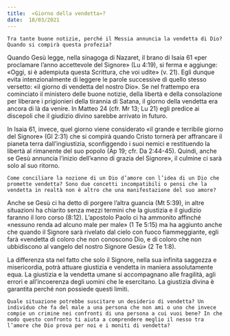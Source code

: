 ```yaml
---
title:  «Giorno della vendetta»?
date:  18/03/2021
---
```


`Tra tante buone notizie, perché il Messia annuncia la vendetta di Dio? Quando si compirà questa profezia?`

Quando Gesù legge, nella sinagoga di Nazaret, il brano di Isaia 61 «per proclamare l’anno accettevole del Signore» (Lu 4:19), si ferma e aggiunge: «Oggi, si è adempiuta questa Scrittura, che voi udite» (v. 21). Egli dunque evita intenzionalmente di leggere le parole successive di quello stesso versetto: «il giorno di vendetta del nostro Dio». Se nel frattempo era cominciato il ministero delle buone notizie, della libertà e della consolazione per liberare i prigionieri della tirannia di Satana, il giorno della vendetta era ancora di là da venire. In Matteo 24 (cfr. Mr 13; Lu 21) egli predice ai discepoli che il giudizio divino sarebbe arrivato in futuro.

In Isaia 61, invece, quel giorno viene considerato «il grande e terribile giorno del Signore» (Gl 2:31) che si compirà quando Cristo tornerà per affrancare il pianeta terra dall’ingiustizia, sconfiggendo i suoi nemici e restituendo la libertà al rimanente del suo popolo (Ap 19; cfr. Da 2:44-45). Quindi, anche se Gesù annuncia l’inizio dell’«anno di grazia del Signore», il culmine ci sarà solo al suo ritorno.

`Come conciliare la nozione di un Dio d’amore con l’idea di un Dio che promette vendetta? Sono due concetti incompatibili o pensi che la vendetta in realtà non è altro che una manifestazione del suo amore?`

Anche se Gesù ci ha detto di porgere l’altra guancia (Mt 5:39), in altre situazioni ha chiarito senza mezzi termini che la giustizia e il giudizio faranno il loro corso (8:12). L’apostolo Paolo ci ha ammonito affinché «nessuno renda ad alcuno male per male» (1 Te 5:15) ma ha aggiunto anche che quando il Signore sarà rivelato dal cielo con fuoco fiammeggiante, egli farà «vendetta di coloro che non conoscono Dio, e di coloro che non ubbidiscono al vangelo del nostro Signore Gesù» (2 Te 1:8).

La differenza sta nel fatto che solo il Signore, nella sua infinita saggezza e misericordia, potrà attuare giustizia e vendetta in maniera assolutamente equa. La giustizia e la vendetta umane si accompagnano alle fragilità, agli errori e all’incoerenza degli uomini che le esercitano. La giustizia divina è garantita perché non possiede questi limiti.

`Quale situazione potrebbe suscitare un desiderio di vendetta? Un individuo che fa del male a una persona che non ami o uno che invece compie un crimine nei confronti di una persona a cui vuoi bene? In che modo questo confronto ti aiuta a comprendere meglio il nesso tra l’amore che Dio prova per noi e i moniti di vendetta?`